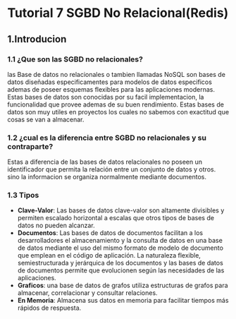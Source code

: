 # Tutorial 7 SGBD No Relacional(Redis)

## 1.Introducion
### 1.1 ¿Que son las SGBD no relacionales?
las Base de datos no relacionales o tambien llamadas NoSQL son bases de datos diseñadas especificamentes para modelos de datos especificos ademas de poseer esquemas flexibles para las aplicaciones modernas. Estas bases de datos son conocidas por su facil implementacion, la funcionalidad que provee ademas de su buen rendimiento. Estas bases de datos son muy utiles en proyectos los cuales no sabemos con exactitud que cosas se van a almacenar.

### 1.2 ¿cual es la diferencia entre SGBD no relacionales y su contraparte?
Estas a diferencia de las bases de datos relacionales no poseen un  identificador que permita la relación entre un conjunto de datos y otros. sino la informacion se organiza normalmente mediante documentos.

### 1.3 Tipos 
- **Clave-Valor**: Las bases de datos clave-valor son altamente divisibles y permiten escalado horizontal a escalas que otros tipos de bases de datos no pueden alcanzar.
- **Documentos**: Las bases de datos de documentos facilitan a los desarrolladores el almacenamiento y la consulta de datos en una base de datos mediante el uso del mismo formato de modelo de documento que emplean en el código de aplicación. La naturaleza flexible, semiestructurada y jerárquica de los documentos y las bases de datos de documentos permite que evolucionen según las necesidades de las aplicaciones.
- **Graficos**: una base de datos de grafos utiliza estructuras de grafos para almacenar, correlacionar y consultar relaciones.
- **En Memoria**: Almacena sus datos en memoria para facilitar tiempos más rápidos de respuesta. 
